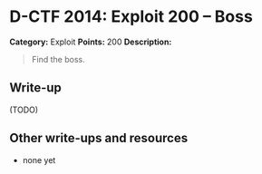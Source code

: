 # D-CTF 2014: Exploit 200 – Boss

**Category:** Exploit
**Points:** 200
**Description:**

> Find the boss.

## Write-up

(TODO)

## Other write-ups and resources

* none yet
